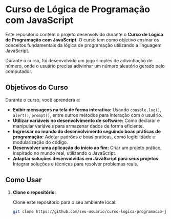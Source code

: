 # Curso de Lógica de Programação com JavaScript

Este repositório contém o projeto desenvolvido durante o **Curso de Lógica de Programação com JavaScript**. O curso tem como objetivo ensinar os conceitos fundamentais da lógica de programação utilizando a linguagem JavaScript.

Durante o curso, foi desenvolvido um jogo simples de adivinhação de número, onde o usuário precisa adivinhar um número aleatório gerado pelo computador.

## Objetivos do Curso

Durante o curso, você aprenderá a:

- **Exibir mensagens na tela de forma interativa:** Usando `console.log()`, `alert()`, `prompt()`, entre outros métodos para interação com o usuário.
- **Utilizar variáveis no desenvolvimento de software:** Como declarar e manipular variáveis para armazenar dados de forma eficiente.
- **Ingressar no mundo do desenvolvimento seguindo boas práticas de programação:** Adotar padrões e boas práticas, como legibilidade e modularização do código.
- **Desenvolver uma aplicação do início ao fim:** Criar um projeto prático, inspirado no mundo real, utilizando o JavaScript.
- **Adaptar soluções desenvolvidas em JavaScript para seus projetos:** Integrar soluções e técnicas para resolver problemas reais.

## Como Usar

1. **Clone o repositório:**

   Clone este repositório para o seu ambiente local:

   ```bash
   git clone https://github.com/seu-usuario/curso-logica-programacao-js.git
